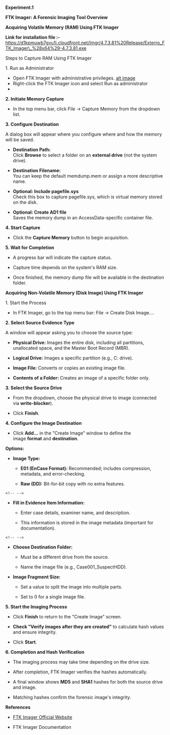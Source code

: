 **Experiment.1**

**FTK Imager: A Forensic Imaging Tool Overview**

**Acquiring Volatile Memory (RAM) Using FTK Imager**

**Link for installation file :-**
https://d1kpmuwb7gvu1i.cloudfront.net/Imgr/4.7.3.81%20Release/Exterro_FTK_Imager\_%28x64%29-4.7.3.81.exe

Steps to Capture RAM Using FTK Imager

1\. Run as Administrator

-   Open FTK Imager with administrative privileges.
[alt image](<Exp1/Screenshot(45).png>)
-   Right-click the FTK Imager icon and select Run as administrator
-   

**2. Initiate Memory Capture**

-   In the top menu bar, click File → Capture Memory from the dropdown
    list.

**3. Configure Destination**

A dialog box will appear where you configure where and how the memory
will be saved.

-   **Destination Path:**\
    Click **Browse** to select a folder on an **external drive** (not
    the system drive).

-   **Destination Filename:**\
    You can keep the default memdump.mem or assign a more descriptive
    name.

-   **Optional: Include pagefile.sys**\
    Check this box to capture pagefile.sys, which is virtual memory
    stored on the disk.

-   **Optional: Create AD1 file**\
    Saves the memory dump in an AccessData-specific container file.

**4. Start Capture**

-   Click the **Capture Memory** button to begin acquisition.

**5. Wait for Completion**

-   A progress bar will indicate the capture status.

-   Capture time depends on the system's RAM size.

-   Once finished, the memory dump file will be available in the
    destination folder.

**Acquiring Non-Volatile Memory (Disk Image) Using FTK Imager**

1\. Start the Process

-   In FTK Imager, go to the top menu bar: File → Create Disk Image\....

**2. Select Source Evidence Type**

A window will appear asking you to choose the source type:

-   **Physical Drive:** Images the entire disk, including all
    partitions, unallocated space, and the Master Boot Record (MBR).

-   **Logical Drive:** Images a specific partition (e.g., C: drive).

-   **Image File:** Converts or copies an existing image file.

-   **Contents of a Folder:** Creates an image of a specific folder
    only.

**3. Select the Source Drive**

-   From the dropdown, choose the physical drive to image (connected
    via **write-blocker**).

-   Click **Finish**.

**4. Configure the Image Destination**

-   Click **Add\...** in the \"Create Image\" window to define the
    image **format** and **destination**.

**Options:**

-   **Image Type:**

    -   **E01 (EnCase Format):** Recommended; includes compression,
        metadata, and error-checking.

    -   **Raw (DD):** Bit-for-bit copy with no extra features.

```{=html}
<!-- -->
```
-   **Fill in Evidence Item Information:**

    -   Enter case details, examiner name, and description.

    -   This information is stored in the image metadata (important for
        documentation).

```{=html}
<!-- -->
```
-   **Choose Destination Folder:**

    -   Must be a different drive from the source.

    -   Name the image file (e.g., Case001_SuspectHDD).

-   **Image Fragment Size:**

    -   Set a value to split the image into multiple parts.

    -   Set to 0 for a single image file.

**5. Start the Imaging Process**

-   Click **Finish** to return to the \"Create Image\" screen.

-   **Check \"Verify images after they are created\"** to calculate hash
    values and ensure integrity.

-   Click **Start**.

**6. Completion and Hash Verification**

-   The imaging process may take time depending on the drive size.

-   After completion, FTK Imager verifies the hashes automatically.

-   A final window shows **MD5** and **SHA1** hashes for both the source
    drive and image.

-   Matching hashes confirm the forensic image's integrity.

**References**

-   [FTK Imager Official
    Website](https://accessdata.com/product-download/ftk-imager-version-4-5)

-   FTK Imager Documentation
